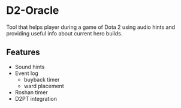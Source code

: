 # D2-Oracle
Tool that helps player during a game of Dota 2 using audio hints and providing useful info about current hero builds.

## Features
- Sound hints
- Event log
    - buyback timer
    - ward placement
- Roshan timer
- D2PT integration